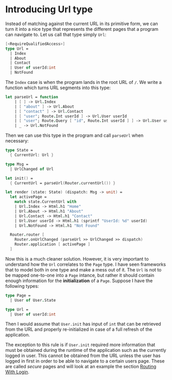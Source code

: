 # Introducing Url type

Instead of matching against the current URL in its primitive form, we can turn it into a nice type that represents the different pages that a program can navigate to. Let us call that type simply `Url`:
```fsharp
[<RequireQualifiedAccess>]
type Url =
  | Index
  | About
  | Contact
  | User of userId:int
  | NotFound
```
The `Index` case is when the program lands in the root URL of `/`. We write a function which turns URL segments into this type:
```fsharp
let parseUrl = function
    | [ ] -> Url.Index
    | [ "about" ] -> Url.About
    | [ "contact" ] -> Url.Contact
    | [ "user"; Route.Int userId ] -> Url.User userId
    | [ "user"; Route.Query [ "id", Route.Int userId ] ] -> Url.User userId
    | _ -> Url.NotFound
```
Then we can use this type in the program and call `parseUrl` when necessary:
```fsharp {highlight: [8, 20]}
type State =
  { CurrentUrl: Url }

type Msg =
  | UrlChanged of Url

let init() =
  { CurrentUrl = parseUrl(Router.currentUrl()) }

let render (state: State) (dispatch: Msg -> unit) =
  let activePage =
    match state.CurrentUrl with
    | Url.Index -> Html.h1 "Home"
    | Url.About -> Html.h1 "About"
    | Url.Contact -> Html.h1 "Contact"
    | Url.User userId -> Html.h1 (sprintf "UserId: %d" userId)
    | Url.NotFound -> Html.h1 "Not Found"

  Router.router [
    Router.onUrlChanged (parseUrl >> UrlChanged >> dispatch)
    Router.application [ activePage ]
  ]
```
Now this is a much cleaner solution. However, it is very important to understand how the `Url` correlates to the `Page` type. I have seen frameworks that to model both in one type and make a mess out of it. The `Url` is not to be mapped one-to-one into a `Page` intance, but rather it should contain enough information for the **initialization** of a `Page`. Suppose I have the following types:
```fsharp
type Page =
  | User of User.State

type Url =
  | User of userId:int
```
Then I would assume that `User.init` has input of `int` that can be retrieved from the URL and properly re-initialized in case of a full refresh of the application.

The exception to this rule is if `User.init` required more information that must be obtained during the runtime of the application such as the currently logged in user. This cannot be obtained from the URL unless the user has logged in first in order to be able to navigate to a certain users page. These are called *secure* pages and will look at an example the section [Routing With Login](routing-with-login).